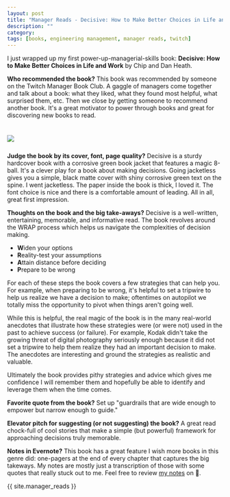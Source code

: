 ```yaml
---
layout: post
title: "Manager Reads - Decisive: How to Make Better Choices in Life and Work"
description: ""
category: 
tags: [books, engineering management, manager reads, twitch]
---
```


I just wrapped up my first power-up-managerial-skills book: **Decisive: How to Make Better Choices in Life and Work** by Chip and Dan Heath.

**Who recommended the book?** This book was recommended by someone on the Twitch Manager Book Club. A gaggle of managers come together and talk about a book: what they liked, what they found most helpful, what surprised them, etc. Then we close by getting someone to recommend another book. It's a great motivator to power through books and great for discovering new books to read.

<div>
	<img class="rounded-corners" style="max-width: 500px; border: 1px; margin-top: 24px;" src="{{ site.images2018 }}/05-12/decisive.jpg"/>
	<p class="caption-text" style="line-height: 1.5em; margin-bottom: 24px;"><strong></strong></p>
</div>

**Judge the book by its cover, font, page quality?** Decisive is a sturdy hardcover book with a corrosive green book jacket that features a magic 8-ball. It's a clever play for a book about making decisions. Going jacketless gives you a simple, black matte cover with shiny corrosive green text on the spine. I went jacketless. The paper inside the book is thick, I loved it. The font choice is nice and there is a comfortable amount of leading. All in all, great first impression.

**Thoughts on the book and the big take-aways?** Decisive is a well-written, entertaining, memorable, and informative read. The book revolves around the WRAP process which helps us navigate the complexities of decision making.

* **W**iden your options
* **R**eality-test your assumptions
* **A**ttain distance before deciding
* **P**repare to be wrong

For each of these steps the book covers a few strategies that can help you. For example, when preparing to be wrong, it's helpful to set a tripwire to help us realize we have a decision to make; oftentimes on autopilot we totally miss the opportunity to pivot when things aren't going well.

While this is helpful, the real magic of the book is in the many real-world anecdotes that illustrate how these strategies were (or were not) used in the past to achieve success (or failure). For example, Kodak didn't take the growing threat of digital photography seriously enough because it did not set a tripwire to help them realize they had an important decision to make. The anecdotes are interesting and ground the strategies as realistic and valuable.

Ultimately the book provides pithy strategies and advice which gives me confidence I will remember them and hopefully be able to identify and leverage them when the time comes.

**Favorite quote from the book?** Set up "guardrails that are wide enough to empower but narrow enough to guide."

**Elevator pitch for suggesting (or not suggesting) the book?** A great read chock-full of cool stories that make a simple (but powerful) framework for approaching decisions truly memorable. 

**Notes in Evernote?** This book has a great feature I wish more books in this genre did: one-pagers at the end of every chapter that captures the big takeways. My notes are mostly just a transcription of those with some quotes that really stuck out to me. Feel free to review [my notes][1] on 🐘.

{{ site.manager_reads }}

[1]: https://www.evernote.com/l/AOS9dg8IQEBLuaDVtJb3ZAUuPh1Tn7Nx-4A
